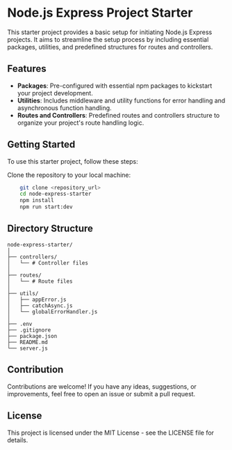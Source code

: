 # Node.js Express Project Starter

This starter project provides a basic setup for initiating Node.js Express projects. It aims to streamline the setup process by including essential packages, utilities, and predefined structures for routes and controllers.

## Features

- **Packages**: Pre-configured with essential npm packages to kickstart your project development.
- **Utilities**: Includes middleware and utility functions for error handling and asynchronous function handling.
- **Routes and Controllers**: Predefined routes and controllers structure to organize your project's route handling logic.

## Getting Started

To use this starter project, follow these steps:

Clone the repository to your local machine:

```bash
    git clone <repository_url>
    cd node-express-starter
    npm install
    npm run start:dev
```
## Directory Structure

```
node-express-starter/
│
├── controllers/
│   └── # Controller files
│
├── routes/
│   └── # Route files
│
├── utils/
│   ├── appError.js
│   ├── catchAsync.js
│   └── globalErrorHandler.js
│
├── .env
├── .gitignore
├── package.json
├── README.md
└── server.js
```


## Contribution
Contributions are welcome! If you have any ideas, suggestions, or improvements, feel free to open an issue or submit a pull request.

## License
This project is licensed under the MIT License - see the LICENSE file for details.

